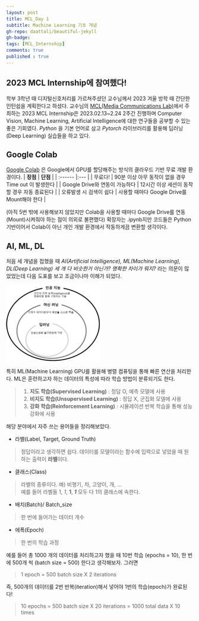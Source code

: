```yaml
---
layout: post
title: MCL_Day 1
subtitle: Machine Learning 기초 개념
gh-repo: daattali/beautiful-jekyll
gh-badge: 
tags: [MCL_Internship]
comments: true
published : true
---
```


## 2023 MCL Internship에 참여했다!
 학부 3학년 때 디지털신호처리를 가르쳐주셨던 교수님께서 2023 겨울 방학 때 간단한 인턴쉽을 계획한다고 하셨다. 교수님의 [MCL(Media Communications Lab)](https://mcl.korea.ac.kr/)에서 주최하는 2023 MCL Internship은 2023.02.13~2.24 2주간 진행하며 Computer Vision, Machine Learning, Artificial Intelligence에 대한 연구들을 공부할 수 있는 좋은 기회였다. _Python_ 을 기본 언어로 삼고 _Pytorch_ 라이브러리를 활용해 딥러닝(Deep Learning) 실습들을 하고 있다.

## Google Colab
 [Google Colab](https://colab.research.google.com/) 은 Google에서 GPU를 할당해주는 방식의 클라우드 기반 무료 개발 환경이다.
| **장점** | **단점** | 
| :------ |:--- |
| 무료다! | 90분 이상 아무 동작이 없을 경우 Time out 이 발생한다 |
| Google Drive와 연동이 가능하다 | 12시간 이상 세션이 동작할 경우 자동 종료된다 |
| 오류발생 시 검색이 쉽다 | 사용할 때마다 Google Drive를 Mount해야 한다  |

(아직 5번 밖에 사용해보지 않았지만 Colab을 사용할 때마다 Google Drive를 연동(Mount)시켜줘야 하는 점이 의외로 불편했다)
확장자는 .ipynb지만 코드들은 Python 기반이어서 Colab이 아닌 개인 개발 환경에서 작동하게끔 변환할 생각이다.

## AI, ML, DL
 처음 세 개념을 접했을 때 _AI(Artificial Intelligence), ML(Machine Learning), DL(Deep Learning) 세 개 다 비슷한거 아닌가? 명확한 차이가 뭐지?_ 라는 의문이 많았었는데 다음 도표를 보고 조금이나마 이해가 되었다.

<img src="/assets/img/AI,ML,DL.jpg" width="50%" height="50%"> 

특히 ML(Machine Learning) GPU를 활용해 병렬 컴퓨팅을 통해 빠른 연산을 처리한다. ML은 훈련하고자 하는 데이터의 특성에 따라 학습 방법이 분류되기도 한다. 
> 1. **지도 학습(Supervised Learning)** : 정답 O, 예측 모델에 사용
> 2. **비지도 학습(Unsupervised Learning)** : 정답 X, 군집화 모델에 사용
> 3. **강화 학습(Reinforcement Learning)** : 시뮬레이션 반복 학습을 통해 성능 강화에 사용

해당 분야에서 자주 쓰는 용어들을 정리해보았다.
* 라벨(Label, Target, Ground Truth)
> 정답이라고 생각하면 쉽다. 데이터를 모델이라는 함수에 입력으로 넣었을 때 원하는 출력이 **라벨**이다.
* 클래스(Class)
> 라벨의 종류이다. 예) 비행기, 차, 고양이, 개, ...  
예를 들어 라벨들 1, _1_, **1**, **_1_** 모두 다 1의 클래스에 속한다.

* 배치(Batch)/ Batch_size
> 한 번에 들어가는 데이터 개수
* 에폭(Epoch)
> 한 번의 학습 과정

 예를 들어 총 1000 개의 데이터를 처리하고자 했을 때 10번 학습 (epochs = 10), 한 번에 500개 씩 (batch size = 500) 한다고 생각해보자. 그러면
 > 1 epoch = 500 batch size X 2 iterations
 > 
 즉, 500개의 데이터를 2번 반복(iteration)해서 넣어야 1번의 학습(epoch)가 완료된다!
 
 > 10 epochs = 500 batch size X 20 iterations = 1000 total data X 10 times



